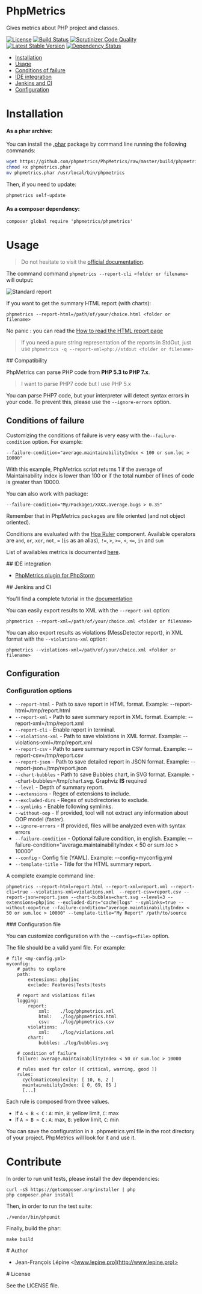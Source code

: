 # PhpMetrics

Gives metrics about PHP project and classes.

[![License](https://poser.pugx.org/phpmetrics/phpmetrics/license.svg)](https://packagist.org/packages/phpmetrics/phpmetrics)
[![Build Status](https://secure.travis-ci.org/phpmetrics/PhpMetrics.svg)](http://travis-ci.org/phpmetrics/PhpMetrics)  [![Scrutinizer Code Quality](https://scrutinizer-ci.com/g/phpmetrics/PhpMetrics/badges/quality-score.png?b=master)](https://scrutinizer-ci.com/g/phpmetrics/PhpMetrics/?branch=master)
[![Latest Stable Version](https://poser.pugx.org/phpmetrics/phpmetrics/v/stable.svg)](https://packagist.org/packages/phpmetrics/phpmetrics)
[![Dependency Status](https://www.versioneye.com/user/projects/534fe1f9fe0d0774a8000815/badge.svg)](https://www.versioneye.com/user/projects/534fe1f9fe0d0774a8000815)

+ [Installation](#installation)
+ [Usage](#usage)
+ [Conditions of failure](#conditions-of-failure)
+ [IDE integration](#ide-integration)
+ [Jenkins and CI](#jenkins-and-ci)
+ [Configuration](#configuration)





# Installation

#### As a phar archive:

You can install the [.phar](https://github.com/Halleck45/PhpMetrics/raw/master/build/phpmetrics.phar) package by command line running the following commands:

```bash
wget https://github.com/phpmetrics/PhpMetrics/raw/master/build/phpmetrics.phar
chmod +x phpmetrics.phar
mv phpmetrics.phar /usr/local/bin/phpmetrics
```

Then, if you need to update:

    phpmetrics self-update


#### As a composer dependency:

    composer global require 'phpmetrics/phpmetrics'

# Usage

> Do not hesitate to visit the [official documentation](http://www.phpmetrics.org).

The command command `phpmetrics --report-cli <folder or filename> ` will output:

![Standard report](http://phpmetrics.github.io/PhpMetrics/images/report-standard.png)

If you want to get the summary HTML report (with charts):

    phpmetrics --report-html=/path/of/your/choice.html <folder or filename>

No panic : you can read the [How to read the HTML report page](http://www.phpmetrics.org/documentation/how-to-read-report.html)

> If you need a pure string representation of the reports in StdOut, just use `phpmetrics -q --report-xml=php://stdout <folder or filename>`

## Compatibility

PhpMetrics can parse PHP code from **PHP 5.3 to PHP 7.x**.

> I want to parse PHP7 code but I use PHP 5.x

You can parse PHP7 code, but your interpreter will detect syntax errors in your code. To prevent this, please 
use the `--ignore-errors` option.

## Conditions of failure

Customizing the conditions of failure is very easy with the`--failure-condition` option. For example:

    --failure-condition="average.maintainabilityIndex < 100 or sum.loc > 10000"

With this example, PhpMetrics script returns 1 if the average of Maintainability index is lower than 100
or if the total number of lines of code is greater than 10000.

You can also work with package:

    --failure-condition="My/Package1/XXXX.average.bugs > 0.35"

Remember that in PhpMetrics packages are file oriented (and not object oriented).

Conditions are evaluated with the [Hoa Ruler](https://github.com/hoaproject/Ruler) component. Available operators are
`and`, `or`, `xor`, `not`, `=` (`is` as an alias), `!=`, `>`, `>=`, `<`, `<=`, `in` and `sum`

List of availables metrics is documented [here](http://www.phpmetrics.org/documentation/index.html).


## IDE integration

+ [PhpMetrics plugin for PhpStorm](http://plugins.jetbrains.com/plugin/7500)

## Jenkins and CI

You'll find a complete tutorial in the [documentation](http://www.phpmetrics.org/documentation/jenkins.html)

You can easily export results to XML with the `--report-xml` option:

    phpmetrics --report-xml=/path/of/your/choice.xml <folder or filename>

You can also export results as violations (MessDetector report), in XML format with the `--violations-xml` option:

    phpmetrics --violations-xml=/path/of/your/choice.xml <folder or filename>

## Configuration

### Configuration options

* `--report-html` - Path to save report in HTML format. Example: --report-html=/tmp/report.html
* `--report-xml` - Path to save summary report in XML format. Example: --report-xml=/tmp/report.xml
* `--report-cli` - Enable report in terminal.
* `--violations-xml` - Path to save violations in XML format. Example: --violations-xml=/tmp/report.xml
* `--report-csv` - Path to save summary report in CSV format. Example: --report-csv=/tmp/report.csv
* `--report-json` - Path to save detailed report in JSON format. Example: --report-json=/tmp/report.json
* `--chart-bubbles` - Path to save Bubbles chart, in SVG format. Example: --chart-bubbles=/tmp/chart.svg. Graphviz **IS** required
* `--level` - Depth of summary report.
* `--extensions` - Regex of extensions to include.
* `--excluded-dirs` - Regex of subdirectories to exclude.
* `--symlinks` - Enable following symlinks.
* `--without-oop` - If provided, tool will not extract any information about OOP model (faster).
* `--ignore-errors` - If provided, files will be analyzed even with syntax errors
* `--failure-condition` - Optional failure condition, in english. Example: --failure-condition="average.maintainabilityIndex < 50 or sum.loc > 10000"
* `--config` - Config file (YAML). Example: --config=myconfig.yml
* `--template-title` - Title for the HTML summary report.

A complete example command line:

`phpmetrics --report-html=report.html --report-xml=report.xml --report-cli=true --violations-xml=violations.xml 
--report-csv=report.csv --report-json=report.json --chart-bubbles=chart.svg --level=3 --extensions=php|inc --excluded-dirs="cache|logs"
--symlinks=true --without-oop=true --failure-condition="average.maintainabilityIndex < 50 or sum.loc > 10000" --template-title="My Report" /path/to/source`

### Configuration file

You can customize configuration with the `--config=<file>` option.

The file should be a valid yaml file. For example:

    # file <my-config.yml>
    myconfig:
        # paths to explore
        path:
            extensions: php|inc
            exclude: Features|Tests|tests

        # report and violations files
        logging:
            report:
                xml:    ./log/phpmetrics.xml
                html:   ./log/phpmetrics.html
                csv:    ./log/phpmetrics.csv
            violations:
                xml:    ./log/violations.xml
            chart:
                bubbles: ./log/bubbles.svg

        # condition of failure
        failure: average.maintainabilityIndex < 50 or sum.loc > 10000

        # rules used for color ([ critical, warning, good ])
        rules:
          cyclomaticComplexity: [ 10, 6, 2 ]
          maintainabilityIndex: [ 0, 69, 85 ]
          [...]

Each rule is composed from three values.

+ If `A < B < C` : `A`: min, `B`: yellow limit, `C`: max
+ If `A > B > C` : `A`: max, `B`: yellow limit, `C`: min

You can save the configuration in a .phpmetrics.yml file in the root directory of your project. PhpMetrics will look for it and use it.

# Contribute

In order to run unit tests, please install the dev dependencies:

    curl -sS https://getcomposer.org/installer | php
    php composer.phar install

Then, in order to run the test suite:

    ./vendor/bin/phpunit

Finally, build the phar:

    make build

# Author

+ Jean-François Lépine <[www.lepine.pro](http://www.lepine.pro)>

# License

See the LICENSE file.
